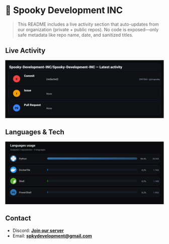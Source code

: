 # 👻 Spooky Development INC

> This README includes a live activity section that auto-updates from our organization (private + public repos). No code is exposed—only safe metadata like repo name, date, and sanitized titles.

## Live Activity
![Repo Snapshot](./assets/repo-snapshot.svg?v=eeb11f09aa)

## Languages & Tech
![Languages Usage](./assets/languages.svg?v=8a0497c8c3)

## Contact
- Discord: **[Join our server](https://discord.gg/XYspZgEEJb)**
- Email: **spkydevelopment@gmail.com**
